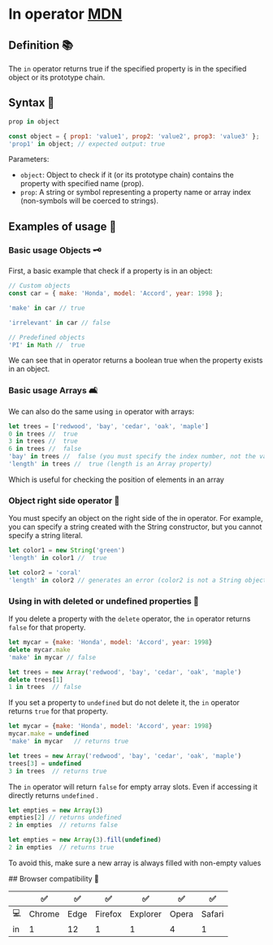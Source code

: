 
# In operator [MDN](https://developer.mozilla.org/en-US/docs/Web/JavaScript/Reference/Operators/in)

## Definition 📚 

The `in` operator returns true if the specified property is in the specified object or its prototype chain.

## Syntax 📝

```js
prop in object

const object = { prop1: 'value1', prop2: 'value2', prop3: 'value3' };
'prop1' in object; // expected output: true
```

Parameters:

- `object`: Object to check if it (or its prototype chain) contains the property with specified name (prop).
- `prop`: A string or symbol representing a property name or array index (non-symbols will be coerced to strings).

## Examples of usage 📐

###  Basic usage Objects 🗝

First, a basic example that check if a property is in an object:

```js
// Custom objects
const car = { make: 'Honda', model: 'Accord', year: 1998 };

'make' in car // true

'irrelevant' in car // false

// Predefined objects
'PI' in Math //  true
```

We can see that in operator returns a boolean true when the property exists in an object.

### Basic usage Arrays 🛋

We can also do the same using `in` operator with arrays:

```js
let trees = ['redwood', 'bay', 'cedar', 'oak', 'maple']
0 in trees //  true
3 in trees //  true
6 in trees //  false
'bay' in trees //  false (you must specify the index number, not the value at that index)
'length' in trees //  true (length is an Array property)
```

Which is useful for checking the position of elements in an array

### Object right side operator 🛀

You must specify an object on the right side of the in operator.
For example, you can specify a string created with the String constructor, but you cannot specify a string literal.

```js
let color1 = new String('green')
'length' in color1 //  true

let color2 = 'coral'
'length' in color2 // generates an error (color2 is not a String object)
```

### Using in with deleted or undefined properties 🔪

If you delete a property with the `delete` operator, the `in` operator returns `false` for that property.

```js
let mycar = {make: 'Honda', model: 'Accord', year: 1998}
delete mycar.make
'make' in mycar // false

let trees = new Array('redwood', 'bay', 'cedar', 'oak', 'maple')
delete trees[1]
1 in trees  // false
```

If you set a property to `undefined` but do not delete it, the `in` operator returns `true` for that property.

```js
let mycar = {make: 'Honda', model: 'Accord', year: 1998}
mycar.make = undefined
'make' in mycar   // returns true

let trees = new Array('redwood', 'bay', 'cedar', 'oak', 'maple')
trees[3] = undefined
3 in trees  // returns true
```

The `in` operator will return `false` for empty array slots. Even if accessing it directly returns `undefined` .

```js
let empties = new Array(3)
empties[2] // returns undefined
2 in empties  // returns false

let empties = new Array(3).fill(undefined)
2 in empties  // returns true
```
To avoid this, make sure a new array is always filled with non-empty values

## Browser compatibility 🔌

|        | ✅     | ✅   | ✅      | ✅       | ✅   | ✅    |
| ------ | ------ | ---- | ------- | -------- | ----- | ------ |
| 💻     | Chrome | Edge | Firefox | Explorer | Opera | Safari |
| in     | 1      | 12   | 1       | 1        | 4     | 1      |
